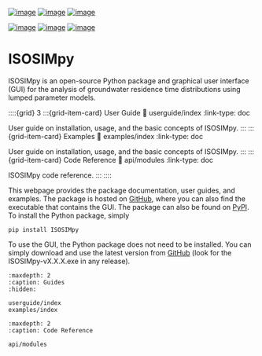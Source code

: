 [![image](https://img.shields.io/pypi/v/ISOSIMpy.svg)](https://pypi.python.org/pypi/ISOSIMpy)
[![image](https://img.shields.io/pypi/l/ISOSIMpy.svg)](https://mit-license.org/)
[![image](https://img.shields.io/pypi/pyversions/ISOSIMpy)](https://pypi.python.org/pypi/ISOSIMpy)


[![image](https://github.com/iGW-TU-Dresden/ISOSIMpy/actions/workflows/ci.yml/badge.svg?branch=main)](https://github.com/iGW-TU-Dresden/ISOSIMpy/actions/workflows/ci.yml)
[![image](https://github.com/iGW-TU-Dresden/ISOSIMpy/actions/workflows/docs.yml/badge.svg?branch=main)](https://github.com/iGW-TU-Dresden/ISOSIMpy/actions/workflows/docs.yml)
[![image](https://github.com/iGW-TU-Dresden/ISOSIMpy/actions/workflows/release.yml/badge.svg?branch=main)](https://github.com/iGW-TU-Dresden/ISOSIMpy/actions/workflows/release.yml)

# ISOSIMpy
ISOSIMpy is an open-source Python package and graphical user interface (GUI) for the analysis of groundwater residence time distributions using lumped parameter models.

::::{grid} 3
:::{grid-item-card}  User Guide
:link: userguide/index
:link-type: doc

User guide on installation, usage, and the basic concepts of ISOSIMpy.
:::
:::{grid-item-card}  Examples
:link: examples/index
:link-type: doc

User guide on installation, usage, and the basic concepts of ISOSIMpy.
:::
:::{grid-item-card}  Code Reference
:link: api/modules
:link-type: doc

ISOSIMpy code reference.
:::
::::

This webpage provides the package documentation, user guides, and examples. The package is hosted on [GitHub](https://github.com/iGW-TU-Dresden/ISOSIMpy), where you can also find the executable that contains the GUI. The package can also be found on [PyPI](https://pypi.org/project/ISOSIMpy/). To install the Python package, simply

`pip install ISOSIMpy`

To use the GUI, the Python package does not need to be installed. You can simply download and use the latest version from [GitHub](https://github.com/iGW-TU-Dresden/ISOSIMpy/releases) (look for the ISOSIMpy-vX.X.X.exe in any release).

```{toctree}
:maxdepth: 2
:caption: Guides
:hidden:

userguide/index
examples/index
```

```{toctree}
:maxdepth: 2
:caption: Code Reference

api/modules
```

